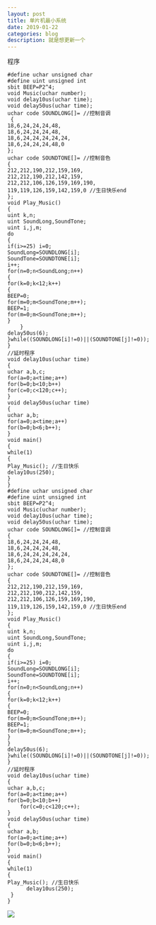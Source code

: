 ```yaml
---
layout: post
title: 单片机最小系统
date: 2019-01-22
categories: blog
description: 就是想更新一个
---
```


程序

    #define uchar unsigned char
    #define uint unsigned int
    sbit BEEP=P2^4;
    void Music(uchar number);
    void delay10us(uchar time);
    void delay50us(uchar time);
    uchar code SOUNDLONG[]= //控制音调
     {
    18,6,24,24,24,48,
    18,6,24,24,24,48,
    18,6,24,24,24,24,24,
    18,6,24,24,24,48,0
    };
    uchar code SOUNDTONE[]= //控制音色
    {
    212,212,190,212,159,169,
    212,212,190,212,142,159,
    212,212,106,126,159,169,190,
    119,119,126,159,142,159,0 //生日快乐end
    };
    void Play_Music()
    {
    uint k,n;
    uint SoundLong,SoundTone;
    uint i,j,m;
    do
    {
    if(i>=25) i=0;
    SoundLong=SOUNDLONG[i];
    SoundTone=SOUNDTONE[i];
    i++;
    for(n=0;n<SoundLong;n++)
    {
    for(k=0;k<12;k++)
    {
    BEEP=0;
    for(m=0;m<SoundTone;m++);
    BEEP=1;
    for(m=0;m<SoundTone;m++);
   	}
    	}
	delay50us(6);
	}while((SOUNDLONG[i]!=0)||(SOUNDTONE[j]!=0));
	}
	//延时程序
	void delay10us(uchar time)
	{
	uchar a,b,c;
	for(a=0;a<time;a++)
	for(b=0;b<10;b++)
	for(c=0;c<120;c++);
	}
	void delay50us(uchar time)
	{
	uchar a,b;
	for(a=0;a<time;a++)
	for(b=0;b<6;b++);
	}
	void main()
	{
	while(1)
	{
	Play_Music(); //生日快乐
	delay10us(250);
	}
	}
	#define uchar unsigned char
	#define uint unsigned int
	sbit BEEP=P2^4;
	void Music(uchar number);
	void delay10us(uchar time);
	void delay50us(uchar time);
	uchar code SOUNDLONG[]= //控制音调
	{
	18,6,24,24,24,48,
	18,6,24,24,24,48,
	18,6,24,24,24,24,24,
	18,6,24,24,24,48,0
	};
	uchar code SOUNDTONE[]= //控制音色
	{
	212,212,190,212,159,169,
	212,212,190,212,142,159,
	212,212,106,126,159,169,190,
	119,119,126,159,142,159,0 //生日快乐end
	};
	void Play_Music()
	{
	uint k,n;
	uint SoundLong,SoundTone;
	uint i,j,m;
	do
	{
	if(i>=25) i=0;
	SoundLong=SOUNDLONG[i];
	SoundTone=SOUNDTONE[i];
	i++;
	for(n=0;n<SoundLong;n++)
	{
	for(k=0;k<12;k++)
	{
	BEEP=0;
	for(m=0;m<SoundTone;m++);
	BEEP=1;
	for(m=0;m<SoundTone;m++);
	}
	}
	delay50us(6);
	}while((SOUNDLONG[i]!=0)||(SOUNDTONE[j]!=0));
	}
	//延时程序
	void delay10us(uchar time)
	{
	uchar a,b,c;
	for(a=0;a<time;a++)
	for(b=0;b<10;b++)
		for(c=0;c<120;c++);
	}
	void delay50us(uchar time)
	{
	uchar a,b;
	for(a=0;a<time;a++)
	for(b=0;b<6;b++);
	}
	void main()
	{
	while(1)
	{
	Play_Music(); //生日快乐
	      delay10us(250);
     }
    }






![](http://upload-images.jianshu.io/upload_images/3884693-4b8aea8cded6664c.png?imageMogr2/auto-orient/strip%7CimageView2/2/w/1240)
